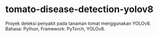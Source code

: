 # tomato-disease-detection-yolov8
Proyek deteksi penyakit pada tanaman tomat menggunakan YOLOv8. Bahasa: Python, Framework: PyTorch, YOLOv8.
